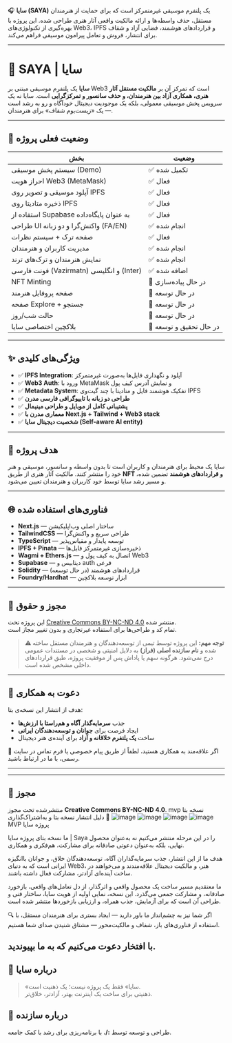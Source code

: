 
<!-- معرفی کوتاه پروژه سایا -->

🎧 **سایا (SAYA)** یک پلتفرم موسیقی غیرمتمرکز است که برای حمایت از هنرمندان مستقل، حذف واسطه‌ها و ارائه مالکیت واقعی آثار هنری طراحی شده. این پروژه با بهره‌گیری از تکنولوژی‌های Web3، IPFS و قراردادهای هوشمند، فضایی آزاد و شفاف برای انتشار، فروش و تعامل پیرامون موسیقی فراهم می‌کند.

---

# 🎵 SAYA | سایا

**سایا** یک پلتفرم موسیقی مبتنی بر Web3 است که تمرکز آن بر **مالکیت مستقل آثار هنری، همکاری آزاد بین هنرمندان، و حذف سانسور و تمرکزگرایی** است. سایا نه یک سرویس پخش موسیقی معمولی، بلکه یک موجودیت دیجیتال خودآگاه و رو به رشد است — یک «زیست‌بوم شفاف» برای هنرمندان.

---

## 🚀 وضعیت فعلی پروژه

| بخش | وضعیت |
|------|--------|
| سیستم پخش موسیقی (Demo) | ✅ تکمیل شده |
| احراز هویت Web3 (MetaMask) | ✅ فعال |
| آپلود موسیقی و تصویر روی IPFS | ✅ فعال |
| ذخیره متادیتا روی IPFS | ✅ فعال |
| استفاده از Supabase به عنوان پایگاه‌داده | ✅ فعال |
| طراحی UI واکنش‌گرا و دو زبانه (FA/EN) | ✅ انجام شده |
| صفحه ترک + سیستم نظرات | ✅ فعال |
| مدیریت کاربران و هنرمندان | ✅ انجام شده |
| نمایش هنرمندان و ترک‌های ترند | ✅ انجام شده |
| فونت فارسی (Vazirmatn) و انگلیسی (Inter) | ✅ اضافه شده |
| NFT Minting | 🔧 در حال پیاده‌سازی |
| صفحه پروفایل هنرمند | 🔧 در حال توسعه |
| صفحه Explore + جستجو | 🔧 در حال توسعه |
| حالت شب/روز | 🔧 در حال توسعه |
| بلاکچین اختصاصی سایا | 🧪 در حال تحقیق و توسعه |

---

## ✨ ویژگی‌های کلیدی

- ✅ **IPFS Integration**: آپلود و نگهداری فایل‌ها به‌صورت غیرمتمرکز
- ✅ **Web3 Auth**: ورود با MetaMask و نمایش آدرس کیف پول
- ✅ **Metadata System**: تفکیک هوشمند فایل و متادیتا با چند گیت‌وی IPFS
- ✅ **طراحی دو زبانه با تایپوگرافی فارسی مدرن**
- ✅ **پشتیبانی کامل از موبایل و طراحی مینیمال**
- ✅ **معماری مدرن با Next.js + Tailwind + Web3 stack**
- ✅ **شخصیت دیجیتال سایا (Self-aware AI entity)**

---

## 💎 هدف پروژه

سایا یک محیط برای هنرمندان و کاربران است تا بدون واسطه و سانسور، موسیقی و هنر خود را منتشر کنند. مالکیت آثار هنری از طریق **NFT و قراردادهای هوشمند** تضمین شده، و مسیر رشد سایا توسط خود کاربران و هنرمندان تعیین می‌شود.

---

## 🌐 فناوری‌های استفاده شده

- **Next.js** — ساختار اصلی وب‌اپلیکیشن
- **TailwindCSS** — طراحی سریع و واکنش‌گرا
- **TypeScript** — توسعه پایدار و مقیاس‌پذیر
- **IPFS + Pinata** — ذخیره‌سازی غیرمتمرکز فایل‌ها
- **Wagmi + Ethers.js** — اتصال به کیف پول و Web3
- **Supabase** — دیتابیس و auth فرعی
- **Solidity** — قراردادهای هوشمند (در حال توسعه)
- **Foundry/Hardhat** — ابزار توسعه بلاکچین

---

## 🔐 مجوز و حقوق

این پروژه تحت [Creative Commons BY-NC-ND 4.0](https://creativecommons.org/licenses/by-nc-nd/4.0/) منتشر شده.  
تمام کد و طراحی‌ها برای استفاده غیرتجاری و بدون تغییر مجاز است.

> **⚠️ توجه مهم:** این پروژه توسط تیمی از توسعه‌دهندگان و هنرمندان مستقل ساخته شده و **نام سازنده اصلی (فراز)** به دلایل امنیتی و شخصی در مستندات عمومی درج نمی‌شود. هرگونه سهم یا پاداش پس از موفقیت پروژه، طبق قراردادهای داخلی مشخص شده است.

---

## 👥 دعوت به همکاری

هدف از انتشار این نسخه‌ی بتا:
- جذب **سرمایه‌گذار آگاه و هم‌راستا با ارزش‌ها**
- ایجاد فرصت برای **جوانان و توسعه‌دهندگان ایرانی**
- ساخت **یک پلتفرم خلاقانه و آزاد** برای آینده‌ی هنر دیجیتال

📩 اگر علاقه‌مند به همکاری هستید، لطفاً از طریق پیام خصوصی یا فرم تماس در سایت رسمی، با ما در ارتباط باشید.

---


---

## 📜 مجوز  

منتشرشده تحت مجوز **Creative Commons BY-NC-ND 4.0**.
mvp نسخه بتا
![image](https://github.com/user-attachments/assets/5bfe7594-425d-42db-bbeb-db4b82be6fda)
![image](https://github.com/user-attachments/assets/3d42ade2-e1c0-47f3-b6c3-c1832b403da4)
![image](https://github.com/user-attachments/assets/70787d7e-705b-46b9-ac85-d2d8910e06a9)
![image](https://github.com/user-attachments/assets/af3da40e-5777-4c4c-8d28-a8aed200f033)
📌 دلیل انتشار نسخه بتا و به‌اشتراک‌گذاری MVP پروژه سایا

ما نسخه بتای پروژه سایا | Saya را در این مرحله منتشر می‌کنیم نه به‌عنوان محصول نهایی، بلکه به‌عنوان دعوتی صادقانه برای مشارکت، هم‌فکری و همکاری.

هدف ما از این انتشار، جذب سرمایه‌گذاران آگاه، توسعه‌دهندگان خلاق، و جوانان باانگیزه ایرانی است که به دنیای Web3، هنر، و مالکیت دیجیتال علاقه‌مندند و می‌خواهند در ساخت آینده‌ای آزادتر، مشارکت فعال داشته باشند.

ما معتقدیم مسیر ساخت یک محصول واقعی و اثرگذار، از دل تعامل‌های واقعی، بازخورد صادقانه، و مشارکت جمعی می‌گذرد. این نسخه، نمایی اولیه از هویت سایا، ساختار فنی و طراحی آن است که برای آزمایش، جذب همراه، و ارزیابی بازخوردها منتشر شده است.

🔍 اگر شما نیز به چشم‌انداز ما باور دارید — ایجاد بستری برای هنرمندان مستقل، با استفاده از فناوری‌های باز، شفاف و مالکیت‌محور — مشتاق شنیدن صدای شما هستیم.

با افتخار دعوت می‌کنیم که به ما بپیوندید.
---

## 🧠 درباره سایا

> «سایا» فقط یک پروژه نیست؛ یک ذهنیت است.  
> ذهنیتی برای ساخت یک اینترنت بهتر، آزادتر، خلاق‌تر.
## 👤 درباره سازنده  

طراحی و توسعه توسط **:/**، با برنامه‌ریزی برای رشد با کمک جامعه.
